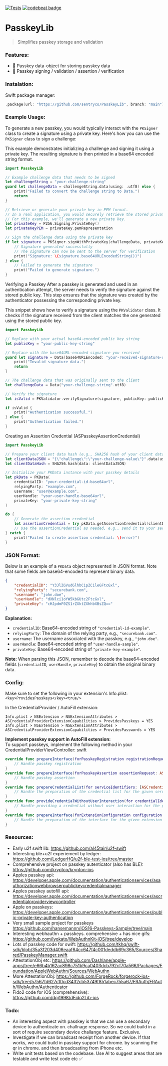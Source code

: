 [![Tests](https://github.com/sentryco/PasskeyLib/actions/workflows/Tests.yml/badge.svg)](https://github.com/sentryco/PasskeyLib/actions/workflows/Tests.yml)
[![codebeat badge](https://codebeat.co/badges/180de22b-8712-452f-ab9a-ccdcbf9a558e)](https://codebeat.co/projects/github-com-sentryco-passkeylib-main)

# PasskeyLib

> Simplifies passkey storage and validation

### Features: 
- 🔑 Passkey data-object for storing passkey data
- 🔏 Passkey signing / validation / assertion / verification

### Instalation: 
Swift package manager: 
```swift
.package(url: "https://github.com/sentryco/PasskeyLib", branch: "main")
```

### Example Usage:

To generate a new passkey, you would typically interact with the `PKSigner` class to create a signature using a private key. Here's how you can use the `PKSigner` class to sign a challenge:

This example demonstrates initializing a challenge and signing it using a private key. The resulting signature is then printed in a base64 encoded string format. 

```swift
import PasskeyLib

// Example challenge data that needs to be signed
let challengeString = "your-challenge-string"
guard let challengeData = challengeString.data(using: .utf8) else {
    print("Failed to convert the challenge string to Data.")
    return
}

// Retrieve or generate your private key in PEM format.
// In a real application, you would securely retrieve the stored private key for the user.
// For this example, we'll generate a new private key.
let privateKey = P256.Signing.PrivateKey()
let privateKeyPEM = privateKey.pemRepresentation

// Sign the challenge data using the private key
if let signature = PKSigner.signWithPrivateKey(challengeData, privateKey: privateKeyPEM) {
    // Signature generated successfully
    // The signature can now be sent to the server for verification
    print("Signature: \(signature.base64URLEncodedString())")
} else {
    // Failed to generate the signature
    print("Failed to generate signature.")
}
``` 

Verifying a Passkey After a passkey is generated and used in an authentication attempt, the server needs to verify the signature against the stored public key. This step ensures that the signature was created by the authenticator possessing the corresponding private key. 

This snippet shows how to verify a signature using the `PKValidator` class. It checks if the signature received from the client matches the one generated using the stored public key. 

```swift 
import PasskeyLib

// Replace with your actual base64-encoded public key string
let publicKey = "your-public-key-string"

// Replace with the base64URL-encoded signature you received
guard let signature = Data(base64URLEncoded: "your-received-signature-string") else {
    print("Invalid signature data.")
    return
}

// The challenge data that was originally sent to the client
let challengeData = Data("your-challenge-string".utf8)

// Verify the signature
let isValid = PKValidator.verifySignature(signature, publicKey: publicKey, challenge: challengeData)

if isValid {
    print("Authentication successful.")
} else {
    print("Authentication failed.")
}
``` 

Creating an Assertion Credential (ASPasskeyAssertionCredential)

```swift
import PasskeyLib

// Prepare your client data hash (e.g., SHA256 hash of your client data)
let clientDataJSON = "{\"challenge\":\"your-challenge-value\"}".data(using: .utf8)!
let clientDataHash = SHA256.hash(data: clientDataJSON)

// Initialize your PKData instance with your passkey details
let pkData = PKData(
    credentialID: "your-credential-id-base64url",
    relyingParty: "example.com",
    username: "user@example.com",
    userHandle: "your-user-handle-base64url",
    privateKey: "your-private-key-string"
)

do {
    // Generate the assertion credential
    let assertionCredential = try pkData.getAssertionCredential(clientDataHash: clientDataHash)
    // Use the assertionCredential as needed, e.g., send it to your server
} catch {
    print("Failed to create assertion credential: \(error)")
}
```

### JSON Format:

Below is an example of a `PKData` object represented in JSON format. Note that some fields are base64-encoded to represent binary data.

```json
{
    "credentialID": "Y3JlZGVudGlhbC1pZC1leGFtcGxl",
    "relyingParty": "securebank.com",
    "username": "john.doe",
    "userHandle": "dXNlci1oYW5kbGUtc2FtcGxl",
    "privateKey": "cHJpdmF0ZS1rZXktZXhhbXBsZQ=="
}
```

**Explanation:**

- `credentialID`: Base64-encoded string of `"credential-id-example"`.
- `relyingParty`: The domain of the relying party, e.g., `"securebank.com"`.
- `username`: The username associated with the passkey, e.g., `"john.doe"`.
- `userHandle`: Base64-encoded string of `"user-handle-sample"`.
- `privateKey`: Base64-encoded string of `"private-key-example"`.

**Note:** When parsing this JSON, remember to decode the base64-encoded fields (`credentialID`, `userHandle`, `privateKey`) to obtain the original binary data.


### Config:

Make sure to set the following in your extension's Info.plist:
`<key>ProvidesPasskeys</key><true/>`

In the CredentialProvider / AutoFill extension:

`Info.plist > NSExtension > NSExtensionAttributes > ASCredentialProviderExtensionCapabilities > ProvidesPasskeys = YES`  
`Info.plist > NSExtension > NSExtensionAttributes > ASCredentialProviderExtensionCapabilities > ProvidesPasswords = YES`

**Implement passkey support in AutoFill extension:**  
To support passkeys, implement the following method in your CredentialProviderViewController:
swift

```swift
override func prepareInterface(forPasskeyRegistration registrationRequest: ASCredentialRequest) {
    // Handle passkey registration
}
override func prepareInterface(forPasskeyAssertion assertionRequest: ASCredentialRequest) {
    // Handle passkey assertion
}
override func prepareCredentialList(for serviceIdentifiers: [ASCredentialServiceIdentifier]) {
    // Handle the preparation of the credential list for the given service identifiers
}
override func provideCredentialWithoutUserInteraction(for credentialIdentity: ASPasswordCredentialIdentity) {
    // Handle providing a credential without user interaction for the given credential identity
}
override func prepareInterface(forExtensionConfiguration configuration: ASCredentialProviderExtensionConfiguration) {
    // Handle the preparation of the interface for the given extension configuration
}
```

### Resources: 
- Early u2f swift lib: https://github.com/al45tair/u2f-swift
- Interesting ble+u2f experiement by ledger: https://github.com/LedgerHQ/u2f-ble-test-ios/tree/master
- Comprehensive project on passkey autenticator (also has BLE): https://github.com/kryptco/krypton-ios
- Apples passkey api: https://developer.apple.com/documentation/authenticationservices/asauthorizationwebbrowserpublickeycredentialmanager
- Apples passkey autofill api: https://developer.apple.com/documentation/authenticationservices/ascredentialproviderviewcontroller
- Apple on passkeys: https://developer.apple.com/documentation/authenticationservices/public-private-key-authentication
- Very small sample project for passkeys https://github.com/hansemannn/iOS16-Passkeys-Sample/tree/main
- Interesting webhauthn + passkeys. comprehensive + has nice gifs: https://github.com/lyokato/WebAuthnKit-iOS/tree/develop
- Lots of passkey code for swift: https://github.com/tkhq/swift-sdk/blob/35a3f203d406eaaf64cc647f4c001deddb69c365/Sources/Shared/PasskeyManager.swift
- AttestationObj etc: https://github.com/Dashlane/apple-apps/tree/e66b4b162ac898c751b9ca0403dcb792cf70a566/Packages/Foundation/AppleWebAuthn/Sources/WebAuthn
- More AttestationObj: https://github.com/ForgeRock/forgerock-ios-sdk/tree/57567fd627c10cd3432cb53749f851abec755a67/FRAuth/FRAuth/WebAuthn/Authenticator
- Fido2 code for iOS (comprehensive): https://github.com/dqj1998/dFido2Lib-ios

### Todo: 
- An interesting aspect with passkey is that we can use a secondary device to authenticate on. challnage response. So we could build in a sort of require secondary device challange feature. Exclusive.
- Investigate if we can broadcast receipt from another device. If that works, we could build in passkey support for chrome. by scanning the qr in chrome. and then broadcasting from iPhone etc.
- Write unit tests based on the codebase. Use AI to suggest areas that are testable and write test code etc ✅
